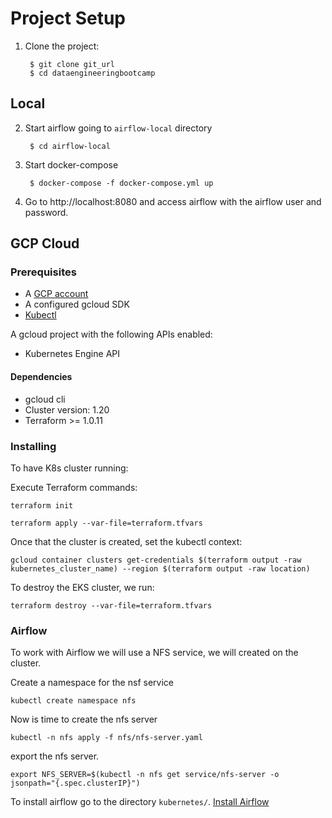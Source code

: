 # Project Setup

1. Clone the project:

        $ git clone git_url
        $ cd dataengineeringbootcamp

## Local

2. Start airflow going to `airflow-local` directory

        $ cd airflow-local

4. Start docker-compose

        $ docker-compose -f docker-compose.yml up

4. Go to http://localhost:8080 and access airflow with the airflow user and password.


## GCP Cloud

### Prerequisites

- A [GCP account](https://console.cloud.google.com/) 
- A configured gcloud SDK
- [Kubectl](https://kubernetes.io/docs/reference/kubectl/kubectl/)

A gcloud project with the following APIs enabled:
- Kubernetes Engine API

#### Dependencies
- gcloud cli
- Cluster version: 1.20 
- Terraform >= 1.0.11

### Installing

To have K8s cluster running:

Execute Terraform commands:

```
terraform init
```
```
terraform apply --var-file=terraform.tfvars
```
Once that the cluster is created, set the kubectl context:

```
gcloud container clusters get-credentials $(terraform output -raw kubernetes_cluster_name) --region $(terraform output -raw location)
```

To destroy the EKS cluster, we run:

```
terraform destroy --var-file=terraform.tfvars
```
### Airflow
To work with Airflow we will use a NFS service, we will created on the cluster.

Create a namespace for the nsf service
```
kubectl create namespace nfs
```
Now is time to create the nfs server 
```
kubectl -n nfs apply -f nfs/nfs-server.yaml 
```
export the nfs server.
```
export NFS_SERVER=$(kubectl -n nfs get service/nfs-server -o jsonpath="{.spec.clusterIP}") 
```

To install airflow go to the directory `kubernetes/`. [Install Airflow](../kubernetes/README.md)

